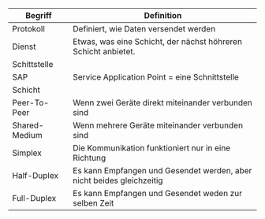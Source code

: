 | Begriff       | Definition                                                   |
| ------------- | ------------------------------------------------------------ |
| Protokoll     | Definiert, wie Daten versendet werden                        |
| Dienst        | Etwas, was eine Schicht, der nächst höhreren Schicht anbietet. |
| Schittstelle  |                                                              |
| SAP           | Service Application Point = eine Schnittstelle               |
| Schicht       |                                                              |
| Peer-To-Peer  | Wenn zwei Geräte direkt miteinander verbunden sind           |
| Shared-Medium | Wenn mehrere Geräte miteinander verbunden sind               |
| Simplex       | Die Kommunikation funktioniert nur in eine Richtung          |
| Half-Duplex   | Es kann Empfangen und Gesendet werden, aber nicht beides gleichzeitig |
| Full-Duplex   | Es kann Empfangen und Gesendet weden zur selben Zeit         |